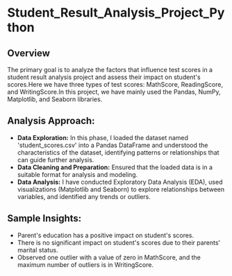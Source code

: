 # Student_Result_Analysis_Project_Python

## Overview
The primary goal is to analyze the factors that influence test scores in a student result analysis project and assess their impact on student's scores.Here we have three types of test scores: MathScore, ReadingScore, and WritingScore.In this project, we have mainly used the Pandas, NumPy, Matplotlib, and Seaborn libraries.

## Analysis Approach:
* **Data Exploration:** In this phase, I loaded the dataset named 'student_scores.csv' into a Pandas DataFrame and understood the characteristics of the dataset, identifying patterns or relationships that can guide further analysis.
* **Data Cleaning and Preparation:** Ensured that the loaded data is in a suitable format for analysis and modeling.
* **Data Analysis:** I have conducted Exploratory Data Analysis (EDA), used visualizations (Matplotlib and Seaborn) to explore relationships between variables, and identified any trends or outliers.

## Sample Insights:
* Parent's education has a positive impact on student's scores.
* There is no significant impact on student's scores due to their parents' marital status.
* Observed one outlier with a value of zero in MathScore, and the maximum number of outliers is in WritingScore.





  







